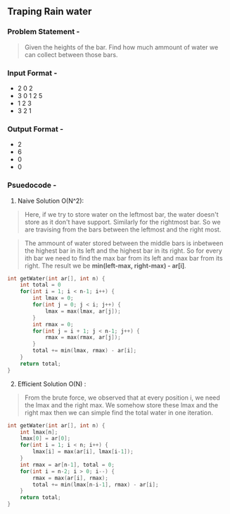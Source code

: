 ## Traping Rain water
### Problem Statement -
> Given the heights of the bar. Find how much ammount of water we can collect between those bars.
### Input Format - 
* 2 0 2
* 3 0 1 2 5
* 1 2 3
* 3 2 1
### Output Format -
* 2
* 6
* 0
* 0
### Psuedocode -
1. Naive Solution O(N^2):
> Here, if we try to store water on the leftmost bar, the water doesn't store as it don't have support. Similarly for the rightmost bar. So we are travising from the bars between the leftmost and the right most.

> The ammount of water stored between the middle bars is inbetween the highest bar in its left and the highest bar in its right. So for every ith bar we need to find the max bar from its left and max bar from its right.
> The result we be **min(left-max, right-max) - ar[i]**.

```C++
int getWater(int ar[], int n) {
    int total = 0
    for(int i = 1; i < n-1; i++) {
        int lmax = 0;
        for(int j = 0; j < i; j++) {
            lmax = max(lmax, ar[j]);
        }
        int rmax = 0;
        for(int j = i + 1; j < n-1; j++) {
            rmax = max(rmax, ar[j]);
        }
        total += min(lmax, rmax) - ar[i];
    }
    return total;
}
```
2. Efficient Solution O(N) :
> From the brute force, we observed that at every position i, we need the lmax and the right max. We somehow store these lmax and the right max then we can simple find the total water in one iteration.
```C++
int getWater(int ar[], int n) {
    int lmax[n];
    lmax[0] = ar[0];
    for(int i = 1; i < n; i++) {
        lmax[i] = max(ar[i], lmax[i-1]);
    }
    int rmax = ar[n-1], total = 0;
    for(int i = n-2; i > 0; i--) {
        rmax = max(ar[i], rmax);
        total += min(lmax[n-i-1], rmax) - ar[i];
    }
    return total;
}
```